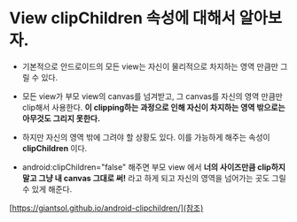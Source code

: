 # View clipChildren 속성에 대해서 알아보자.

* 기본적으로 안드로이드의 모든 view는 자신이 물리적으로 차지하는 영역 만큼만 그릴 수 있다.

* 모든 view가 부모 view의 canvas를 넘겨받고, 그 canvas를 자신의 영역 만큼만 clip해서 사용한다. **이 clipping하는 과정으로 인해 자신이 차지하는 영역 밖으로는 아무것도 그리지 못한다.**

* 하지만 자신의 영역 밖에 그려야 할 상황도 있다. 이를 가능하게 해주는 속성이 **clipChildren** 이다.

* android:clipChildren="false" 해주면 부모 view 에서 **너의 사이즈만큼 clip하지 말고 그냥 내 canvas 그대로 써!** 라고 하게 되고 자신의 영역을 넘어가는 곳도 그릴 수 있게 해준다. 

[https://giantsol.github.io/android-clipchildren/](참조) 
